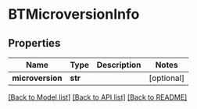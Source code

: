 # BTMicroversionInfo

## Properties
Name | Type | Description | Notes
------------ | ------------- | ------------- | -------------
**microversion** | **str** |  | [optional] 

[[Back to Model list]](../README.md#documentation-for-models) [[Back to API list]](../README.md#documentation-for-api-endpoints) [[Back to README]](../README.md)


